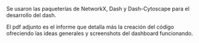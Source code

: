 Se usaron las paqueterías de NetworkX, Dash y Dash-Cytoscape para el desarrollo del dash.

El pdf adjunto es el informe que detalla más la creación del código ofreciendo las ideas generales y screenshots del dashboard funcionando.
